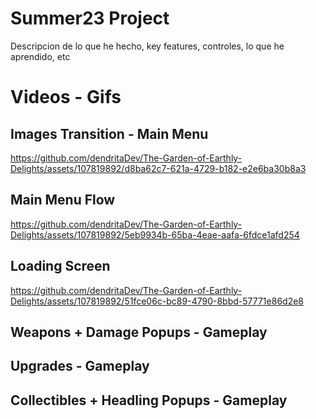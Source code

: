 # Summer23 Project
Descripcion de lo que he hecho, key features, controles, lo que he aprendido, etc


# Videos - Gifs
## Images Transition - Main Menu
https://github.com/dendritaDev/The-Garden-of-Earthly-Delights/assets/107819892/d8ba62c7-621a-4729-b182-e2e6ba30b8a3

## Main Menu Flow
https://github.com/dendritaDev/The-Garden-of-Earthly-Delights/assets/107819892/5eb9934b-65ba-4eae-aafa-6fdce1afd254

## Loading Screen
https://github.com/dendritaDev/The-Garden-of-Earthly-Delights/assets/107819892/51fce06c-bc89-4790-8bbd-57771e86d2e8

## Weapons + Damage Popups - Gameplay

## Upgrades - Gameplay

## Collectibles + Headling Popups - Gameplay

